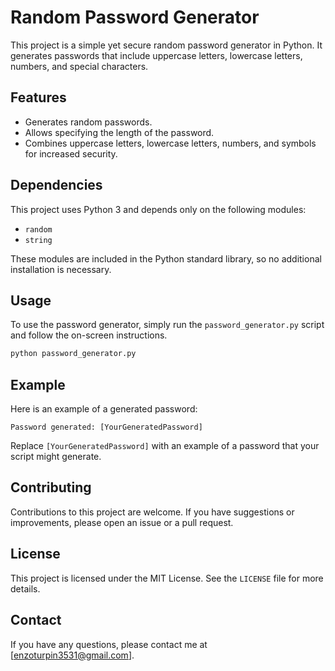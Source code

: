 # Random Password Generator

This project is a simple yet secure random password generator in Python. It generates passwords that include uppercase letters, lowercase letters, numbers, and special characters.

## Features

- Generates random passwords.
- Allows specifying the length of the password.
- Combines uppercase letters, lowercase letters, numbers, and symbols for increased security.

## Dependencies

This project uses Python 3 and depends only on the following modules:
- `random`
- `string`

These modules are included in the Python standard library, so no additional installation is necessary.

## Usage

To use the password generator, simply run the `password_generator.py` script and follow the on-screen instructions.

```bash
python password_generator.py
```

## Example

Here is an example of a generated password:

```
Password generated: [YourGeneratedPassword]
```

Replace `[YourGeneratedPassword]` with an example of a password that your script might generate.

## Contributing

Contributions to this project are welcome. If you have suggestions or improvements, please open an issue or a pull request.

## License

This project is licensed under the MIT License. See the `LICENSE` file for more details.

## Contact

If you have any questions, please contact me at [enzoturpin3531@gmail.com].